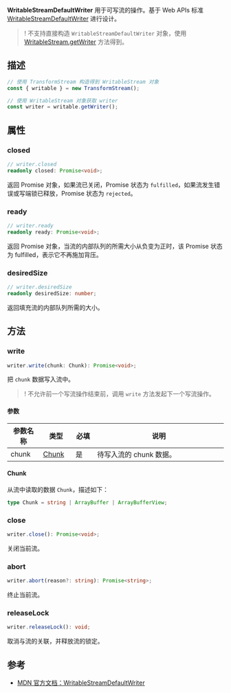 **WritableStreamDefaultWriter** 用于可写流的操作。基于 Web APIs 标准 [WritableStreamDefaultWriter](https://developer.mozilla.org/en-US/docs/Web/API/WritableStreamDefaultWriter) 进行设计。

 >! 不支持直接构造 `WritableStreamDefaultWriter` 对象，使用 [WritableStream.getWriter](https://cloud.tencent.com/document/product/1552/81922) 方法得到。

## 描述
```typescript
// 使用 TransformStream 构造得到 WritableStream 对象
const { writable } = new TransformStream();

// 使用 WritableStream 对象获取 writer 
const writer = writable.getWriter();
```

## 属性
### closed 
```typescript
// writer.closed
readonly closed: Promise<void>;
```

返回 Promise 对象，如果流已关闭，Promise 状态为 `fulfilled`，如果流发生错误或写端锁已释放，Promise 状态为 `rejected`。

### ready
```typescript
// writer.ready
readonly ready: Promise<void>;
```

返回 Promise 对象，当流的内部队列的所需大小从负变为正时，该 Promise 状态为 fulfilled，表示它不再施加背压。

### desiredSize
```typescript
// writer.desiredSize
readonly desiredSize: number;
```

返回填充流的内部队列所需的大小。


## 方法
### write
```typescript
writer.write(chunk: Chunk): Promise<void>;
```

把 `chunk` 数据写入流中。

>! 不允许前一个写流操作结束前，调用 `write` 方法发起下一个写流操作。

#### 参数
<table>
  <thead>
    <tr>
      <th width="15%">参数名称</th>
      <th width="15%">类型</th>
      <th width="10%">必填</th>
      <th width="60%">说明</th>
    </tr>
  </thead>
  <tbody>
    <tr>
      <td>chunk</td>
      <td><a href="#Chunk">Chunk</td>
      <td>是</td>
      <td>待写入流的 chunk 数据。</li>
      </td>
    </tr>
  </tbody>
</table>

#### Chunk[](id:Chunk)
从流中读取的数据 `Chunk`，描述如下：

```typescript
type Chunk = string | ArrayBuffer | ArrayBufferView;
```

### close
```typescript
writer.close(): Promise<void>;
```

关闭当前流。

### abort
```typescript
writer.abort(reason?: string): Promise<string>;
```
终止当前流。

### releaseLock
```typescript
writer.releaseLock(): void;
```

取消与流的关联，并释放流的锁定。

## 参考
- [MDN 官方文档：WritableStreamDefaultWriter](https://developer.mozilla.org/en-US/docs/Web/API/WritableStreamDefaultWriter)
